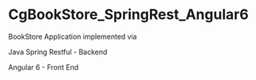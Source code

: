 # CgBookStore_SpringRest_Angular6

BookStore Application implemented via

Java Spring Restful - Backend

Angular 6 - Front End
